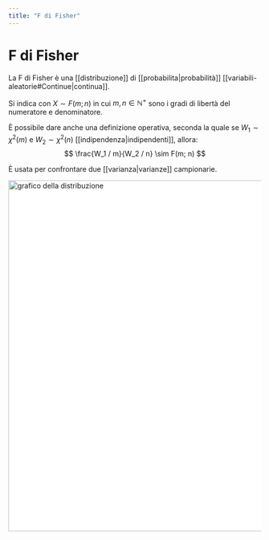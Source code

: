 ```yaml
---
title: "F di Fisher"
---
```

# F di Fisher
La F di Fisher è una [[distribuzione]] di [[probabilita|probabilità]] [[variabili-aleatorie#Continue|continua]].

Si indica con $X \sim F(m; n)$ in cui $m, n \in \mathbb{N}^+$ sono i gradi di libertà del numeratore e denominatore.

È possibile dare anche una definizione operativa, seconda la quale se $W_1 \sim \chi^2(m)$ e $W_2 \sim \chi^2(n)$ [[indipendenza|indipendenti]], allora:
$$
    \frac{W_1 / m}{W_2 / n} \sim F(m; n)
$$

È usata per confrontare due [[varianza|varianze]] campionarie.

<img src="https://upload.wikimedia.org/wikipedia/commons/7/74/F-distribution_pdf.svg" alt="grafico della distribuzione" width=700 style="background: white">
